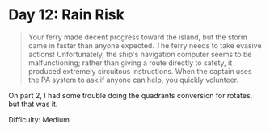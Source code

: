 # Day 12: Rain Risk

> Your ferry made decent progress toward the island, but the storm came in faster than 
> anyone expected. The ferry needs to take evasive actions!
> Unfortunately, the ship's navigation computer seems to be malfunctioning; rather 
> than giving a route directly to safety, it produced extremely circuitous instructions. 
> When the captain uses the PA system to ask if anyone can help, you quickly volunteer.

On part 2, I had some trouble doing the quadrants conversion for rotates, but that was it.

Difficulty: Medium